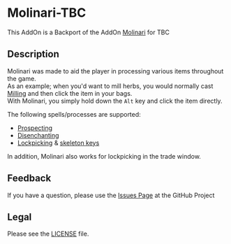 # Molinari-TBC

This AddOn is a Backport of the AddOn [Molinari](https://github.com/p3lim-wow/Molinari) for TBC

## Description

Molinari was made to aid the player in processing various items throughout the game.  
As an example; when you'd want to mill herbs, you would normally cast [Milling](http://wowhead.com/spell=51005) and then click the item in your bags.  
With Molinari, you simply hold down the `Alt` key and click the item directly.

The following spells/processes are supported:

- [Prospecting](http://wowhead.com/spell=31252)
- [Disenchanting](http://wowhead.com/spell=13262)
- [Lockpicking](http://wowhead.com/spell=1804) & [skeleton keys](http://wowhead.com/items?filter=na=key;cr=86;crs=2)

In addition, Molinari also works for lockpicking in the trade window.

## Feedback

If you have a question, please use the [Issues Page](https://github.com/q3fuba/Molinari-TBC/issues) at the GitHub Project

## Legal

Please see the [LICENSE](https://github.com/q3fuba/Molinari-TBC/blob/master/LICENSE) file.
